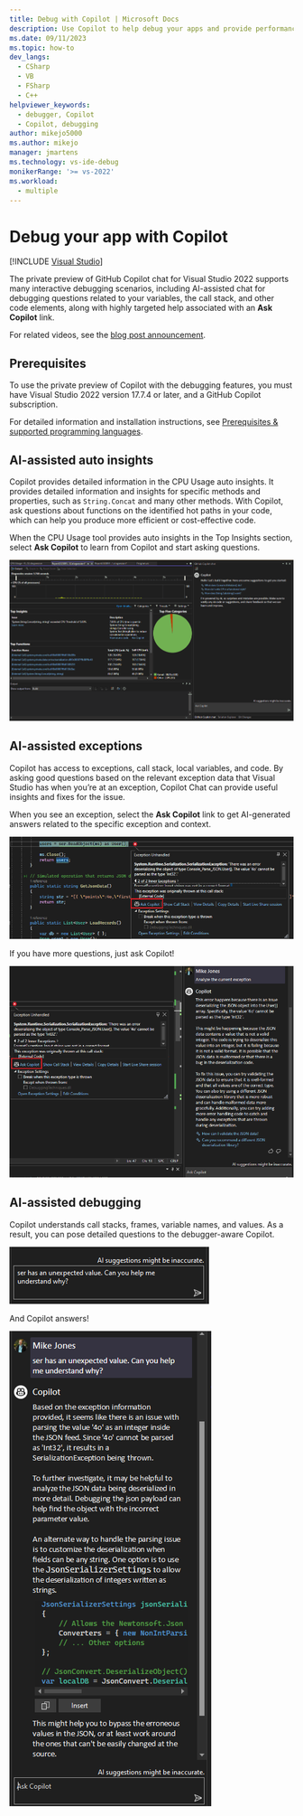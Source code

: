 ```yaml
---
title: Debug with Copilot | Microsoft Docs
description: Use Copilot to help debug your apps and provide performance insights.
ms.date: 09/11/2023
ms.topic: how-to
dev_langs: 
  - CSharp
  - VB
  - FSharp
  - C++
helpviewer_keywords: 
  - debugger, Copilot
  - Copilot, debugging
author: mikejo5000
ms.author: mikejo
manager: jmartens
ms.technology: vs-ide-debug
monikerRange: '>= vs-2022'
ms.workload: 
  - multiple
---
```

# Debug your app with Copilot

 [!INCLUDE [Visual Studio](~/includes/applies-to-version/vs-windows-only.md)]

The private preview of GitHub Copilot chat for Visual Studio 2022 supports many interactive debugging scenarios, including AI-assisted chat for debugging questions related to your variables, the call stack, and other code elements, along with highly targeted help associated with an **Ask Copilot** link.

For related videos, see the [blog post announcement](https://devblogs.microsoft.com/visualstudio/simplified-code-refinement-and-debugging-with-github-copilot-chat/
).

## Prerequisites

To use the private preview of Copilot with the debugging features, you must have Visual Studio 2022 version 17.7.4 or later, and a GitHub Copilot subscription.

For detailed information and installation instructions, see [Prerequisites & supported programming languages](../ide/visual-studio-github-copilot-extension.md#prerequisites--supported-programming-languages).

## AI-assisted auto insights

Copilot provides detailed information in the CPU Usage auto insights. It provides detailed information and insights for specific methods and properties, such as `String.Concat` and many other methods. With Copilot, ask questions about functions on the identified hot paths in your code, which can help you produce more efficient or cost-effective code.

When the CPU Usage tool provides auto insights in the Top Insights section, select **Ask Copilot** to learn from Copilot and start asking questions.

![Animation of using Copilot with CPU Usage.](../debugger/media/vs-2022/debug-with-copilot-top-insights.gif "Using Copilot with CPU Usage.")

## AI-assisted exceptions

Copilot has access to exceptions, call stack, local variables, and code. By asking good questions based on the relevant exception data that Visual Studio has when you’re at an exception, Copilot Chat can provide useful insights and fixes for the issue.

When you see an exception, select the **Ask Copilot** link to get AI-generated answers related to the specific exception and context.

[![Screenshot of Ask Copilot option in Exception Helper.](../debugger/media/vs-2022/debug-with-copilot-exception-helper.png "Ask Copilot option in Exception Helper.")](../debugger/media/vs-2022/debug-with-copilot-exception-helper.png#lightbox)

If you have more questions, just ask Copilot!

[![Screenshot of Chat window after choosing Ask Copilot.](../debugger/media/vs-2022/debug-with-copilot-exception-chat.png "Ask Copilot option in Exception Helper.")](../debugger/media/vs-2022/debug-with-copilot-exception-helper.png#lightbox)

## AI-assisted debugging

Copilot understands call stacks, frames, variable names, and values. As a result, you can pose detailed questions to the debugger-aware Copilot.

![Screenshot of asking a debugging question.](../debugger/media/vs-2022/debug-with-copilot-asking-a-question.png "Asking a Debugging Question.")

And Copilot answers!

![Screenshot of answered question.](../debugger/media/vs-2022/debug-with-copilot-question-answered.png "Answered Question.")

